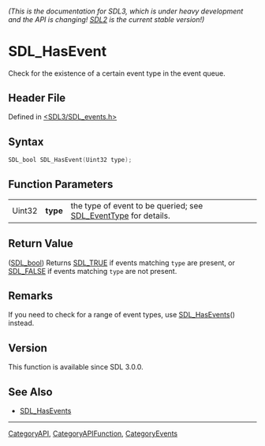 ###### (This is the documentation for SDL3, which is under heavy development and the API is changing! [SDL2](https://wiki.libsdl.org/SDL2/) is the current stable version!)
# SDL_HasEvent

Check for the existence of a certain event type in the event queue.

## Header File

Defined in [<SDL3/SDL_events.h>](https://github.com/libsdl-org/SDL/blob/main/include/SDL3/SDL_events.h)

## Syntax

```c
SDL_bool SDL_HasEvent(Uint32 type);
```

## Function Parameters

|        |          |                                                                                  |
| ------ | -------- | -------------------------------------------------------------------------------- |
| Uint32 | **type** | the type of event to be queried; see [SDL_EventType](SDL_EventType) for details. |

## Return Value

([SDL_bool](SDL_bool)) Returns [SDL_TRUE](SDL_TRUE) if events matching
`type` are present, or [SDL_FALSE](SDL_FALSE) if events matching `type` are
not present.

## Remarks

If you need to check for a range of event types, use
[SDL_HasEvents](SDL_HasEvents)() instead.

## Version

This function is available since SDL 3.0.0.

## See Also

- [SDL_HasEvents](SDL_HasEvents)

----
[CategoryAPI](CategoryAPI), [CategoryAPIFunction](CategoryAPIFunction), [CategoryEvents](CategoryEvents)

